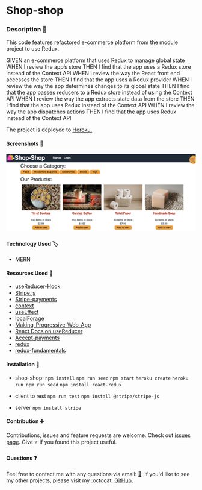 # Shop-shop

### Description :page_with_curl:


This code features refactored e-commerce platform from the module project to use Redux. 

GIVEN an e-commerce platform that uses Redux to manage global state
WHEN I review the app’s store
THEN I find that the app uses a Redux store instead of the Context API
WHEN I review the way the React front end accesses the store
THEN I find that the app uses a Redux provider
WHEN I review the way the app determines changes to its global state
THEN I find that the app passes reducers to a Redux store instead of using the Context API
WHEN I review the way the app extracts state data from the store
THEN I find that the app uses Redux instead of the Context API
WHEN I review the way the app dispatches actions
THEN I find that the app uses Redux instead of the Context API

The project is deployed to [Heroku.](https://shopandshop.herokuapp.com/)

#### Screenshots :camera_flash:
![screenshot](./client/src/images/Screenshot.png)

#### Technology Used :label: 

* MERN

#### Resources Used :wrench: 

 * [useReducer-Hook](https://reactjs.org/docs/hooks-reference.html#usereducer)
 * [Stripe.js](https://stripe.com/docs/stripe-js)
 * [Stripe-payments](https://stripe.com/)
 * [context](https://reactjs.org/docs/context.html)
 * [useEffect](https://reactjs.org/docs/hooks-effect.html#tip-optimizing-performance-by-skipping-effects)
 * [localForage](https://github.com/localForage/localForage)
 * [Making-Progressive-Web-App](https://create-react-app.dev/docs/making-a-progressive-web-app/)
 * [React Docs on useReducer](https://reactjs.org/docs/hooks-reference.html#usereducer)
 * [Accept-payments](https://stripe.com/docs/payments/accept-a-payment)
 * [redux](https://redux.js.org/introduction/getting-started)
 * [redux-fundamentals](https://redux.js.org/tutorials/fundamentals/part-1-overview)

#### Installation :electric_plug:

* shop-shop:
`npm install`
`npm run seed`
`npm start`
`heroku create`
`heroku run npm run seed`
`npm install react-redux`


* client
 to rest `npm run test`
 `npm install @stripe/stripe-js`

* server
`npm install stripe`

#### Contribution :heavy_plus_sign: 

Contributions, issues and feature requests are welcome. 
Check out [issues page](https://github.com/MarynaPR/shop-shop/issues). 
Give :star: if you found this project useful. 

#### Questions :question: 
Feel free to contact me with any questions via email: [:e-mail:](pryadkamaryna@gmail.com).
If you'd like to see my other projects, please visit my :octocat: 
[GitHub.](https://github.com/MarynaPR?tab=repositories)
